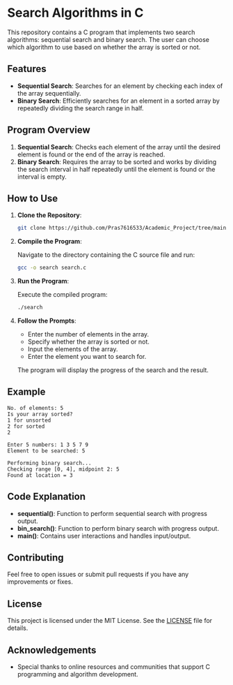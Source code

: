 # Search Algorithms in C

This repository contains a C program that implements two search algorithms: sequential search and binary search. The user can choose which algorithm to use based on whether the array is sorted or not.

## Features

- **Sequential Search**: Searches for an element by checking each index of the array sequentially.
- **Binary Search**: Efficiently searches for an element in a sorted array by repeatedly dividing the search range in half.

## Program Overview

1. **Sequential Search**: Checks each element of the array until the desired element is found or the end of the array is reached.
2. **Binary Search**: Requires the array to be sorted and works by dividing the search interval in half repeatedly until the element is found or the interval is empty.

## How to Use

1. **Clone the Repository**:

   ```bash
   git clone https://github.com/Pras7616533/Academic_Project/tree/main/C_ project/Search.git
   ```

2. **Compile the Program**:

   Navigate to the directory containing the C source file and run:

   ```bash
   gcc -o search search.c
   ```

3. **Run the Program**:

   Execute the compiled program:

   ```bash
   ./search
   ```

4. **Follow the Prompts**:

   - Enter the number of elements in the array.
   - Specify whether the array is sorted or not.
   - Input the elements of the array.
   - Enter the element you want to search for.

   The program will display the progress of the search and the result.

## Example

```OUTPUT
No. of elements: 5
Is your array sorted?
1 for unsorted
2 for sorted
2

Enter 5 numbers: 1 3 5 7 9
Element to be searched: 5

Performing binary search...
Checking range [0, 4], midpoint 2: 5
Found at location = 3
```

## Code Explanation

- **sequential()**: Function to perform sequential search with progress output.
- **bin_search()**: Function to perform binary search with progress output.
- **main()**: Contains user interactions and handles input/output.

## Contributing

Feel free to open issues or submit pull requests if you have any improvements or fixes.

## License

This project is licensed under the MIT License. See the [LICENSE](LICENSE) file for details.

## Acknowledgements

- Special thanks to online resources and communities that support C programming and algorithm development.
